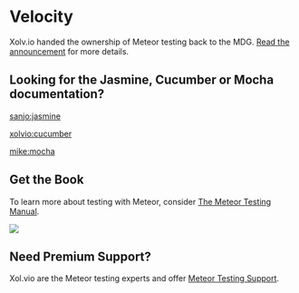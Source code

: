 # Velocity
Xolv.io handed the ownership of Meteor testing back to the MDG. [Read the announcement](http://xolv.io/velocity-announcement) for more details.

## Looking for the Jasmine, Cucumber or Mocha documentation?

[sanjo:jasmine](https://meteor-testing.readme.io/docs/getting-started)

[xolvio:cucumber](https://chimp.readme.io/docs/getting-started-with-meteor-cucumber)

[mike:mocha](https://github.com/mad-eye/meteor-mocha-web/)

## Get the Book
To learn more about testing with Meteor, consider [The Meteor Testing Manual](http://www.meteortesting.com/?utm_source=Cucumber&utm_medium=banner&utm_campaign=Velocity).

[![](http://www.meteortesting.com/img/tmtm.gif)](http://www.meteortesting.com/?utm_source=Cucumber&utm_medium=banner&utm_campaign=velocity_core)

## Need Premium Support?
Xol.vio are the Meteor testing experts and offer [Meteor Testing Support](http://xolv.io/services/meteor-testing-support).
